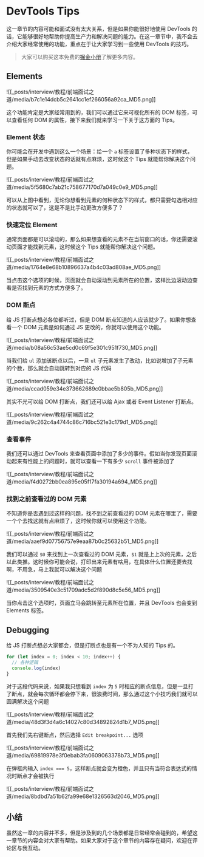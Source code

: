 # DevTools Tips

这一章节的内容可能和面试没有太大关系，但是如果你能很好地使用 DevTools 的话，它能够很好地帮助你提高生产力和解决问题的能力。在这一章节中，我不会去介绍大家经常使用的功能，重点在于让大家学习到一些使用 DevTools 的技巧。

> 大家可以购买这本免费的[掘金小册](https://juejin.cn/book/6844733783166418958)了解更多内容。

## Elements 

![[_posts/interview/教程/前端面试之道/media/b7c1e14dcb5c2641cc1ef266056a92ca_MD5.png]]

这个功能肯定是大家经常用到的，我们可以通过它来可视化所有的 DOM 标签，可以查看任何 DOM 的属性，接下来我们就来学习一下关于这方面的 Tips。

### Element 状态

你可能会在开发中遇到这么一个场景：给一个 `a` 标签设置了多种状态下的样式，但是如果手动去改变状态的话就有点麻烦，这时候这个 Tips 就能帮你解决这个问题。


![[_posts/interview/教程/前端面试之道/media/5f5680c7ab21c758677170d7a049c0e9_MD5.png]]

可以从上图中看到，无论你想看到元素的何种状态下的样式，都只需要勾选相对应的状态就可以了，这是不是比手动更改方便多了？

### 快速定位 Element

通常页面都是可以滚动的，那么如果想查看的元素不在当前窗口的话，你还需要滚动页面才能找到元素，这时候这个 Tips 就能帮你解决这个问题。

![[_posts/interview/教程/前端面试之道/media/1764e8e68b10896637a4b4c03ad808ae_MD5.png]]

当点击这个选项的时候，页面就会自动滚动到元素所在的位置，这样比边滚动边查看是否找到元素的方式方便多了。

### DOM 断点

给 JS 打断点想必各位都听过，但是 DOM 断点知道的人应该就少了。如果你想查看一个 DOM 元素是如何通过 JS 更改的，你就可以使用这个功能。

![[_posts/interview/教程/前端面试之道/media/b08a56c53ae5cd0c69f5e301c951f730_MD5.png]]

当我们给 `ul` 添加该断点以后，一旦 `ul` 子元素发生了改动，比如说增加了子元素的个数，那么就会自动跳转到对应的 JS 代码

![[_posts/interview/教程/前端面试之道/media/ccad059e34e373662689c0bbae5b805b_MD5.png]]

其实不光可以给 DOM 打断点，我们还可以给 Ajax 或者 Event Listener 打断点。

![[_posts/interview/教程/前端面试之道/media/9c262c4a4744c86c716bc521e3c179d1_MD5.png]]

### 查看事件

我们还可以通过 DevTools 来查看页面中添加了多少的事件。假如当你发现页面滚动起来有性能上的问题时，就可以查看一下有多少 `scroll` 事件被添加了

![[_posts/interview/教程/前端面试之道/media/f4d0272bb0ea895e05f17fa30194a694_MD5.png]]

### 找到之前查看过的 DOM 元素

不知道你是否遇到过这样的问题，找不到之前查看过的 DOM 元素在哪里了，需要一个个去找这就有点麻烦了，这时候你就可以使用这个功能。

![[_posts/interview/教程/前端面试之道/media/aaef9d07756757e9eaa87b0c25632b51_MD5.png]]

我们可以通过 `$0` 来找到上一次查看过的 DOM 元素，`$1` 就是上上次的元素，之后以此类推。这时候你可能会说，打印出来元素有啥用，在具体什么位置还要去找啊，不用急，马上我就可以解决这个问题

![[_posts/interview/教程/前端面试之道/media/3509540e3c51709adc5d2f890d8c5e56_MD5.png]]

当你点击这个选项时，页面立马会跳转至元素所在位置，并且 DevTools 也会变到 Elements 标签。

## Debugging

给 JS 打断点想必大家都会，但是打断点也是有一个不为人知的 Tips 的。

```js
for (let index = 0; index < 10; index++) {
  // 各种逻辑
  console.log(index)
}
```

对于这段代码来说，如果我只想看到 `index` 为 `5` 时相应的断点信息，但是一旦打了断点，就会每次循环都会停下来，很浪费时间，那么通过这个小技巧我们就可以圆满解决这个问题

![[_posts/interview/教程/前端面试之道/media/48d3f3d4a6c14027c80d34892824d1b7_MD5.png]]

首先我们先右键断点，然后选择 `Edit breakpoint...` 选项

![[_posts/interview/教程/前端面试之道/media/69819978e3f0ebab3fa0609063378b73_MD5.png]]

在弹框内输入 `index === 5`，这样断点就会变为橙色，并且只有当符合表达式的情况时断点才会被执行

![[_posts/interview/教程/前端面试之道/media/8bdbd7a51b62fa99e68e1326563d2046_MD5.png]]

## 小结

虽然这一章的内容并不多，但是涉及到的几个场景都是日常经常会碰到的，希望这一章节的内容会对大家有帮助。如果大家对于这个章节的内容存在疑问，欢迎在评论区与我互动。